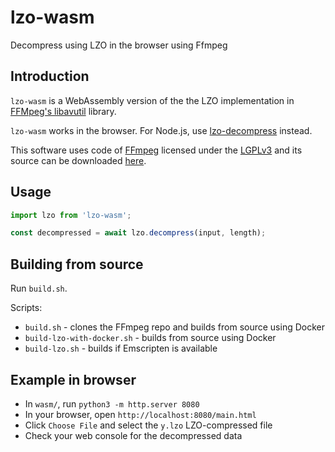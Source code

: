 # lzo-wasm

Decompress using LZO in the browser using Ffmpeg

## Introduction

`lzo-wasm` is a WebAssembly version of the the LZO implementation in [FFMpeg's libavutil](https://github.com/FFmpeg/FFmpeg/tree/master/libavutil) library.

`lzo-wasm` works in the browser. For Node.js, use [lzo-decompress](https://github.com/tidepool-org/lzo-decompress) instead.

This software uses code of [FFmpeg](http://ffmpeg.org) licensed under the [LGPLv3](https://www.gnu.org/licenses/lgpl.html) and its source can be downloaded [here](https://github.com/FFmpeg/FFmpeg/tree/master/libavutil).

## Usage

```js
import lzo from 'lzo-wasm';

const decompressed = await lzo.decompress(input, length);
```

## Building from source

Run `build.sh`.

Scripts:

- `build.sh` - clones the FFmpeg repo and builds from source using Docker
- `build-lzo-with-docker.sh` - builds from source using Docker
- `build-lzo.sh` - builds if Emscripten is available


## Example in browser

- In `wasm/`, run `python3 -m http.server 8080`
- In your browser, open `http://localhost:8080/main.html`
- Click `Choose File` and select the `y.lzo` LZO-compressed file
- Check your web console for the decompressed data
